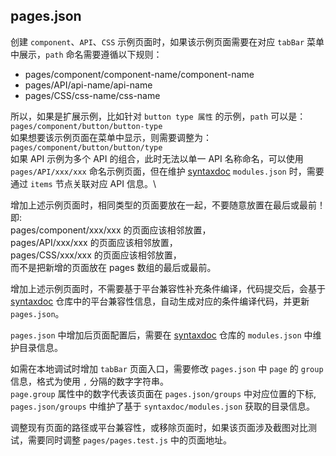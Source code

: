 
## pages.json

创建 `component`、`API`、`CSS` 示例页面时，如果该示例页面需要在对应 `tabBar` 菜单中展示，`path` 命名需要遵循以下规则：
- pages/component/component-name/component-name
- pages/API/api-name/api-name
- pages/CSS/css-name/css-name

所以，如果是扩展示例，比如针对 `button type 属性` 的示例，`path` 可以是：`pages/component/button/button-type`\
如果想要该示例页面在菜单中显示，则需要调整为：`pages/component/button/button/type`\
如果 API 示例为多个 API 的组合，此时无法以单一 API 名称命名，可以使用 `pages/API/xxx/xxx` 命名示例页面，但在维护 [syntaxdoc](http://git.dcloud.io/uni-app-x/syntaxdoc) `modules.json` 时，需要通过 `items` 节点关联对应 API 信息。\

增加上述示例页面时，相同类型的页面要放在一起，不要随意放置在最后或最前！\
即:\
pages/component/xxx/xxx 的页面应该相邻放置，\
pages/API/xxx/xxx 的页面应该相邻放置，\
pages/CSS/xxx/xxx 的页面应该相邻放置，\
而不是把新增的页面放在 pages 数组的最后或最前。

增加上述示例页面时，不需要基于平台兼容性补充条件编译，代码提交后，会基于 [syntaxdoc](http://git.dcloud.io/uni-app-x/syntaxdoc) 仓库中的平台兼容性信息，自动生成对应的条件编译代码，并更新 `pages.json`。

`pages.json` 中增加后页面配置后，需要在 [syntaxdoc](http://git.dcloud.io/uni-app-x/syntaxdoc) 仓库的 `modules.json` 中维护目录信息。

如需在本地调试时增加 `tabBar` 页面入口，需要修改 `pages.json` 中 `page` 的 `group` 信息，格式为使用 `,` 分隔的数字字符串。\
`page.group` 属性中的数字代表该页面在 `pages.json/groups` 中对应位置的下标,
`pages.json/groups` 中维护了基于 `syntaxdoc/modules.json` 获取的目录信息。

调整现有页面的路径或平台兼容性，或移除页面时，如果该页面涉及截图对比测试，需要同时调整 `pages/pages.test.js` 中的页面地址。